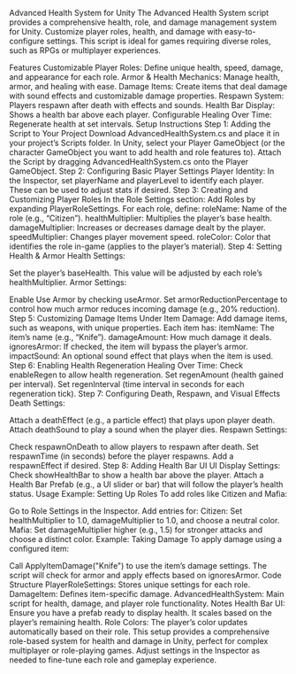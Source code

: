 Advanced Health System for Unity
The Advanced Health System script provides a comprehensive health, role, and damage management system for Unity. Customize player roles, health, and damage with easy-to-configure settings. This script is ideal for games requiring diverse roles, such as RPGs or multiplayer experiences.

Features
Customizable Player Roles: Define unique health, speed, damage, and appearance for each role.
Armor & Health Mechanics: Manage health, armor, and healing with ease.
Damage Items: Create items that deal damage with sound effects and customizable damage properties.
Respawn System: Players respawn after death with effects and sounds.
Health Bar Display: Shows a health bar above each player.
Configurable Healing Over Time: Regenerate health at set intervals.
Setup Instructions
Step 1: Adding the Script to Your Project
Download AdvancedHealthSystem.cs and place it in your project’s Scripts folder.
In Unity, select your Player GameObject (or the character GameObject you want to add health and role features to).
Attach the Script by dragging AdvancedHealthSystem.cs onto the Player GameObject.
Step 2: Configuring Basic Player Settings
Player Identity: In the Inspector, set playerName and playerLevel to identify each player. These can be used to adjust stats if desired.
Step 3: Creating and Customizing Player Roles
In the Role Settings section:
Add Roles by expanding PlayerRoleSettings.
For each role, define:
roleName: Name of the role (e.g., “Citizen”).
healthMultiplier: Multiplies the player’s base health.
damageMultiplier: Increases or decreases damage dealt by the player.
speedMultiplier: Changes player movement speed.
roleColor: Color that identifies the role in-game (applies to the player’s material).
Step 4: Setting Health & Armor
Health Settings:

Set the player’s baseHealth.
This value will be adjusted by each role’s healthMultiplier.
Armor Settings:

Enable Use Armor by checking useArmor.
Set armorReductionPercentage to control how much armor reduces incoming damage (e.g., 20% reduction).
Step 5: Customizing Damage Items
Under Item Damage:
Add damage items, such as weapons, with unique properties.
Each item has:
itemName: The item’s name (e.g., “Knife”).
damageAmount: How much damage it deals.
ignoresArmor: If checked, the item will bypass the player’s armor.
impactSound: An optional sound effect that plays when the item is used.
Step 6: Enabling Health Regeneration
Healing Over Time: Check enableRegen to allow health regeneration.
Set regenAmount (health gained per interval).
Set regenInterval (time interval in seconds for each regeneration tick).
Step 7: Configuring Death, Respawn, and Visual Effects
Death Settings:

Attach a deathEffect (e.g., a particle effect) that plays upon player death.
Attach deathSound to play a sound when the player dies.
Respawn Settings:

Check respawnOnDeath to allow players to respawn after death.
Set respawnTime (in seconds) before the player respawns.
Add a respawnEffect if desired.
Step 8: Adding Health Bar UI
UI Display Settings:
Check showHealthBar to show a health bar above the player.
Attach a Health Bar Prefab (e.g., a UI slider or bar) that will follow the player’s health status.
Usage
Example: Setting Up Roles
To add roles like Citizen and Mafia:

Go to Role Settings in the Inspector.
Add entries for:
Citizen: Set healthMultiplier to 1.0, damageMultiplier to 1.0, and choose a neutral color.
Mafia: Set damageMultiplier higher (e.g., 1.5) for stronger attacks and choose a distinct color.
Example: Taking Damage
To apply damage using a configured item:

Call ApplyItemDamage("Knife") to use the item’s damage settings.
The script will check for armor and apply effects based on ignoresArmor.
Code Structure
PlayerRoleSettings: Stores unique settings for each role.
DamageItem: Defines item-specific damage.
AdvancedHealthSystem: Main script for health, damage, and player role functionality.
Notes
Health Bar UI: Ensure you have a prefab ready to display health. It scales based on the player’s remaining health.
Role Colors: The player’s color updates automatically based on their role.
This setup provides a comprehensive role-based system for health and damage in Unity, perfect for complex multiplayer or role-playing games. Adjust settings in the Inspector as needed to fine-tune each role and gameplay experience.
